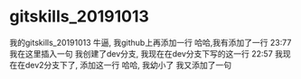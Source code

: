 # gitskills_20191013
我的gitskills_20191013
牛逼, 我github上再添加一行
哈哈,我有添加了一行
23:77 我在这里插入一句 我创建了dev分支, 我现在在dev分支下写的这一行 22:57 我现在在dev2分支下了, 添加这一行 哈哈, 我幼小了 我又添加了一句
